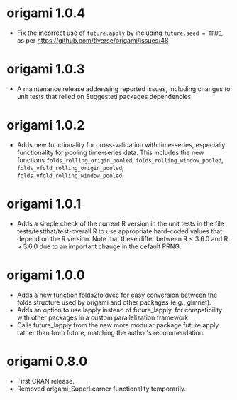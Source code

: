 # origami 1.0.4
* Fix the incorrect use of `future.apply` by including `future.seed = TRUE`,
   as per https://github.com/tlverse/origami/issues/48

# origami 1.0.3
* A maintenance release addressing reported issues, including changes to unit
   tests that relied on Suggested packages dependencies.

# origami 1.0.2
* Adds new functionality for cross-validation with time-series, especially
   functionality for pooling time-series data. This includes the new functions
   `folds_rolling_origin_pooled`, `folds_rolling_window_pooled`,
   `folds_vfold_rolling_origin_pooled`, `folds_vfold_rolling_window_pooled`.

# origami 1.0.1
* Adds a simple check of the current R version in the unit tests in the file
   tests/testthat/test-overall.R to use appropriate hard-coded values that
   depend on the R version. Note that these differ between R < 3.6.0 and
   R > 3.6.0 due to an important change in the default PRNG.

# origami 1.0.0
* Adds a new function folds2foldvec for easy conversion between the folds
    structure used by origami and other packages (e.g., glmnet).
* Adds an option to use lapply instead of future_lapply, for compatibility with
    other packages in a custom parallelization framework.
* Calls future_lapply from the new more modular package future.apply rather than
    from future, matching the author's recommendation.

# origami 0.8.0
* First CRAN release.
* Removed origami_SuperLearner functionality temporarily.
